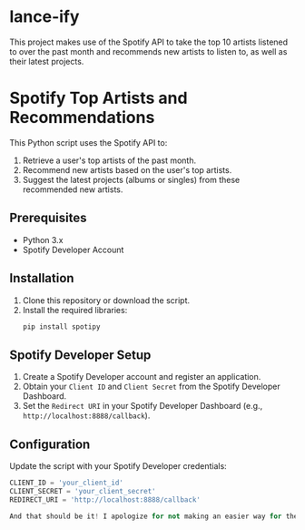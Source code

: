 # lance-ify
This project makes use of the Spotify API to take the top 10 artists listened to over the past month and recommends new artists to listen to, as well as their latest projects.  

# Spotify Top Artists and Recommendations

This Python script uses the Spotify API to:
1. Retrieve a user's top artists of the past month.
2. Recommend new artists based on the user's top artists.
3. Suggest the latest projects (albums or singles) from these recommended new artists.

## Prerequisites

- Python 3.x
- Spotify Developer Account

## Installation

1. Clone this repository or download the script.
2. Install the required libraries:
    ```sh
    pip install spotipy
    ```

## Spotify Developer Setup

1. Create a Spotify Developer account and register an application.
2. Obtain your `Client ID` and `Client Secret` from the Spotify Developer Dashboard.
3. Set the `Redirect URI` in your Spotify Developer Dashboard (e.g., `http://localhost:8888/callback`).

## Configuration

Update the script with your Spotify Developer credentials:

```python
CLIENT_ID = 'your_client_id'
CLIENT_SECRET = 'your_client_secret'
REDIRECT_URI = 'http://localhost:8888/callback'

And that should be it! I apologize for not making an easier way for the user to do this. If I had time, I could have built a front end that takes a username as input and returns the results. I will eventually go back and do something like that. In any case, if you do not wish to create a Spotify Dev account, I will include the results from my own testing within this repo. I want to thank the crew for running a great program. 
